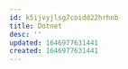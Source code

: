 ```yaml
---
id: k5ijvyjlsg7coidd22hrhnb
title: Dotnet
desc: ''
updated: 1646977631441
created: 1646977631441
---
```


